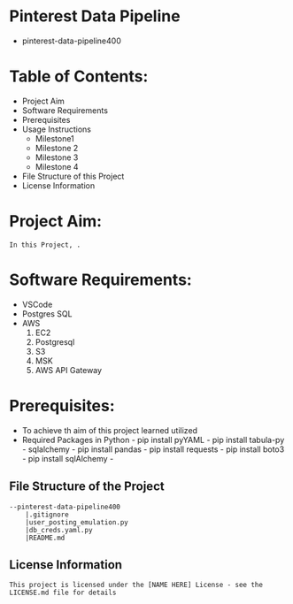 # Pinterest Data Pipeline
   -  pinterest-data-pipeline400


# Table of Contents:
-  Project Aim
-  Software Requirements
-  Prerequisites
-  Usage Instructions
   -  Milestone1
   -  Milestone 2
   -  Milestone 3
   -  Milestone 4
-  File Structure of this Project 
-  License Information

# Project Aim:
    In this Project, .

# Software Requirements:
   - VSCode
   - Postgres SQL
   - AWS
        1. EC2
        2. Postgresql
        3. S3 
        4. MSK
        5. AWS API Gateway

# Prerequisites:
   - To achieve th aim of this project learned 
     utilized 
   - Required Packages in Python 
    - pip install pyYAML
    - pip install tabula-py
    - sqlalchemy
    - pip install pandas
    - pip install requests
    - pip install boto3
    - pip install sqlAlchemy
    - 

## File Structure of the Project
    --pinterest-data-pipeline400
        |.gitignore              
        |user_posting_emulation.py       
        |db_creds.yaml.py        
        |README.md

## License Information
    This project is licensed under the [NAME HERE] License - see the LICENSE.md file for details
